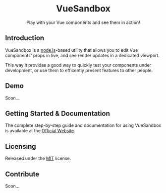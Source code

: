 # <div align="center">VueSandbox</div>

<p align="center">Play with your Vue components and see them in action!</p>

## Introduction

VueSandbox is a [node.js](https://nodejs.org/en/)-based utility that allows you to edit Vue components' props in live, and see render updates in a dedicated viewport.

This way it provides a good way to quickly test your components under development, or use them to efficently present features to other people.

## Demo

Soon...

## Getting Started & Documentation

The complete step-by-step guide and documentation for using VueSandbox is available at the [Official Website](https://mekkanix.github.io/vue-sandbox/docs/).

## Licensing

Released under the [MIT](https://opensource.org/licenses/MIT) license.

## Contribute

Soon...
